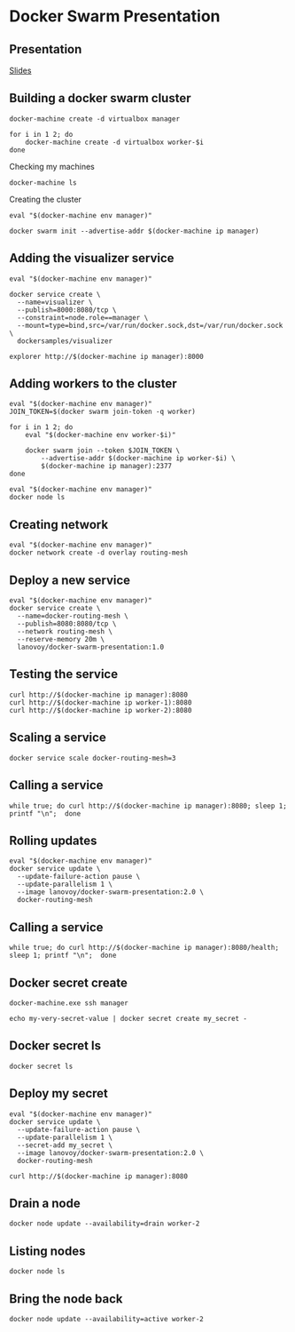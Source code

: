 # Docker Swarm Presentation

## Presentation
[Slides](http://www.slideshare.net/albertogviana/docker-SalesPortalSPA71804647)


## Building a docker swarm cluster
```
docker-machine create -d virtualbox manager

for i in 1 2; do
    docker-machine create -d virtualbox worker-$i
done
```

Checking my machines
```
docker-machine ls
```

Creating the cluster
```
eval "$(docker-machine env manager)"

docker swarm init --advertise-addr $(docker-machine ip manager)
```

## Adding the visualizer service
```
eval "$(docker-machine env manager)"

docker service create \
  --name=visualizer \
  --publish=8000:8080/tcp \
  --constraint=node.role==manager \
  --mount=type=bind,src=/var/run/docker.sock,dst=/var/run/docker.sock \
  dockersamples/visualizer

explorer http://$(docker-machine ip manager):8000
```

## Adding workers to the cluster
```
eval "$(docker-machine env manager)"
JOIN_TOKEN=$(docker swarm join-token -q worker)

for i in 1 2; do
    eval "$(docker-machine env worker-$i)"

    docker swarm join --token $JOIN_TOKEN \
        --advertise-addr $(docker-machine ip worker-$i) \
        $(docker-machine ip manager):2377
done
```

```
eval "$(docker-machine env manager)"
docker node ls
```

## Creating network
```
eval "$(docker-machine env manager)"
docker network create -d overlay routing-mesh
```

## Deploy a new service
```
eval "$(docker-machine env manager)"
docker service create \
  --name=docker-routing-mesh \
  --publish=8080:8080/tcp \
  --network routing-mesh \
  --reserve-memory 20m \
  lanovoy/docker-swarm-presentation:1.0
```

## Testing the service
```
curl http://$(docker-machine ip manager):8080
curl http://$(docker-machine ip worker-1):8080
curl http://$(docker-machine ip worker-2):8080
```

## Scaling a service
```
docker service scale docker-routing-mesh=3
```

## Calling a service
```
while true; do curl http://$(docker-machine ip manager):8080; sleep 1; printf "\n";  done
```

## Rolling updates
```
eval "$(docker-machine env manager)"
docker service update \
  --update-failure-action pause \
  --update-parallelism 1 \
  --image lanovoy/docker-swarm-presentation:2.0 \
  docker-routing-mesh
```

## Calling a service
```
while true; do curl http://$(docker-machine ip manager):8080/health; sleep 1; printf "\n";  done
```

## Docker secret create
```
docker-machine.exe ssh manager
```

```
echo my-very-secret-value | docker secret create my_secret -
```

## Docker secret ls
```
docker secret ls
```

## Deploy my secret
```
eval "$(docker-machine env manager)"
docker service update \
  --update-failure-action pause \
  --update-parallelism 1 \
  --secret-add my_secret \
  --image lanovoy/docker-swarm-presentation:2.0 \
  docker-routing-mesh
```

```
curl http://$(docker-machine ip manager):8080
```

## Drain a node
```
docker node update --availability=drain worker-2
```

## Listing nodes
```
docker node ls
```

## Bring the node back
```
docker node update --availability=active worker-2
```

